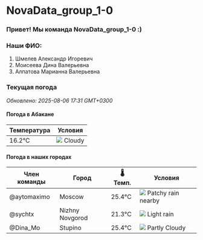 # NovaData_group_1-0
### Привет! Мы команда NovaData_group_1-0 :)

### Наши ФИО:
1. Шмелев Александр Игоревич
2. Моисеева Дина Валерьевна
3. Алпатова Марианна Валерьевна

### Текущая погода
<!-- WEATHER:START -->
_Обновлено: 2025-08-06 17:31 GMT+0300_

#### Погода в Абакане

| Температура | Условия |
|-------------|----------|
| 16.2°C     | ![](https://cdn.weatherapi.com/weather/64x64/night/119.png) Cloudy |

#### Погода в наших городах

| Член команды  | Город               | 🌡️ Темп.  | Условия          |
|---------------|---------------------|-----------|--------------------|
| @aytomaximo    | Moscow              |   25.4°C | ![](https://cdn.weatherapi.com/weather/64x64/day/176.png) Patchy rain nearby |
| @sychtx        | Nizhny Novgorod     |   21.3°C | ![](https://cdn.weatherapi.com/weather/64x64/day/296.png) Light rain   |
| @Dina_Mo       | Stupino             |   25.4°C | ![](https://cdn.weatherapi.com/weather/64x64/day/116.png) Partly Cloudy |

<!-- WEATHER:END -->
